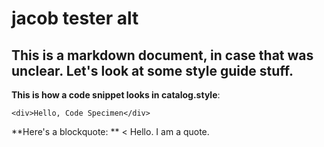 # jacob tester alt
## This is a markdown document, in case that was unclear. Let's look at some style guide stuff. 

**This is how a code snippet looks in catalog.style**:

```code
<div>Hello, Code Specimen</div>
```

**Here's a blockquote: **
< Hello. I am a quote. 
